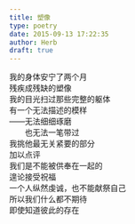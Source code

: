```yaml
---  
title: 塑像  
type: poetry  
date: 2015-09-13 17:22:35  
author: Herb  
draft: true
---  
```

我的身体安宁了两个月  
残疾成残缺的塑像    
我的目光扫过那些完整的躯体  
有一个无法描述的模样  
——无法细细琢磨  
　　也无法一笔带过  
我挑他最无关紧要的部分  
加以点评    
我们是不能被供奉在一起的  
遑论接受祝福  
一个人纵然虔诚，也不能献祭自己    
所以我们什么都不期待  
即使知道彼此的存在  
